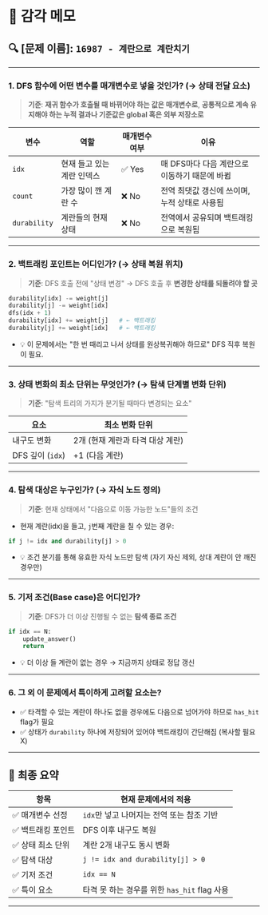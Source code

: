 # 📌 감각 메모

## 🔍 \[문제 이름]: `16987 - 계란으로 계란치기`

---

### 1. **DFS 함수에 어떤 변수를 매개변수로 넣을 것인가? (→ 상태 전달 요소)**

> **기준**: **재귀 함수가 호출될 때 바뀌어야 하는 값은 매개변수로**,
> **공통적으로 계속 유지해야 하는 누적 결과나 기준값은 global 혹은 외부 저장소로**

| 변수         | 역할                       | 매개변수 여부 | 이유                                          |
| ------------ | -------------------------- | ------------- | --------------------------------------------- |
| `idx`        | 현재 들고 있는 계란 인덱스 | ✅ Yes        | 매 DFS마다 다음 계란으로 이동하기 때문에 바뀜 |
| `count`      | 가장 많이 깬 계란 수       | ❌ No         | 전역 최댓값 갱신에 쓰이며, 누적 상태로 사용됨 |
| `durability` | 계란들의 현재 상태         | ❌ No         | 전역에서 공유되며 백트래킹으로 복원됨         |

---

### 2. **백트래킹 포인트는 어디인가? (→ 상태 복원 위치)**

> **기준**: DFS 호출 전에 "상태 변경" → DFS 호출 후 **변경한 상태를 되돌려야 할 곳**

```python
durability[idx] -= weight[j]
durability[j] -= weight[idx]
dfs(idx + 1)
durability[idx] += weight[j]   # ← 백트래킹
durability[j] += weight[idx]   # ← 백트래킹
```

- 💡 이 문제에서는 "한 번 때리고 나서 상태를 원상복귀해야 하므로" DFS 직후 복원이 필요.

---

### 3. **상태 변화의 최소 단위는 무엇인가? (→ 탐색 단계별 변화 단위)**

> **기준**: "탐색 트리의 가지가 분기될 때마다 변경되는 요소"

| 요소             | 최소 변화 단위                   |
| ---------------- | -------------------------------- |
| 내구도 변화      | 2개 (현재 계란과 타격 대상 계란) |
| DFS 깊이 (`idx`) | +1 (다음 계란)                   |

---

### 4. **탐색 대상은 누구인가? (→ 자식 노드 정의)**

> **기준**: 현재 상태에서 "다음으로 이동 가능한 노드"들의 조건

- 현재 계란(idx)을 들고, `j`번째 계란을 칠 수 있는 경우:

```python
if j != idx and durability[j] > 0
```

- 💡 조건 분기를 통해 유효한 자식 노드만 탐색 (자기 자신 제외, 상대 계란이 안 깨진 경우만)

---

### 5. **기저 조건(Base case)은 어디인가?**

> **기준**: DFS가 더 이상 진행될 수 없는 **탐색 종료 조건**

```python
if idx == N:
    update_answer()
    return
```

- 💡 더 이상 들 계란이 없는 경우 → 지금까지 상태로 정답 갱신

---

### 6. **그 외 이 문제에서 특이하게 고려할 요소는?**

- ✅ 타격할 수 있는 계란이 하나도 없을 경우에도 다음으로 넘어가야 하므로 `has_hit` flag가 필요
- ✅ 상태가 `durability` 하나에 저장되어 있어야 백트래킹이 간단해짐 (복사할 필요 X)

---

## 🏁 최종 요약

| 항목               | 현재 문제에서의 적용                         |
| ------------------ | -------------------------------------------- |
| ✅ 매개변수 선정   | `idx`만 넣고 나머지는 전역 또는 참조 기반    |
| ✅ 백트래킹 포인트 | DFS 이후 내구도 복원                         |
| ✅ 상태 최소 단위  | 계란 2개 내구도 동시 변화                    |
| ✅ 탐색 대상       | `j != idx and durability[j] > 0`             |
| ✅ 기저 조건       | `idx == N`                                   |
| ✅ 특이 요소       | 타격 못 하는 경우를 위한 `has_hit` flag 사용 |

---
